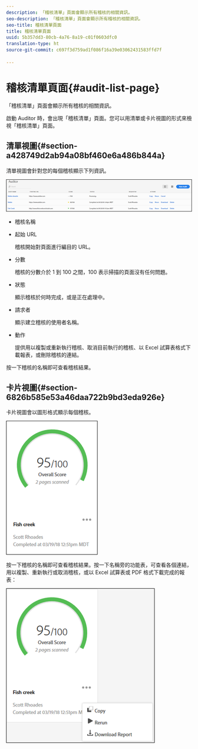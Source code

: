 ```yaml
---
description: 「稽核清單」頁面會顯示所有稽核的相關資訊。
seo-description: 「稽核清單」頁面會顯示所有稽核的相關資訊。
seo-title: 稽核清單頁面
title: 稽核清單頁面
uuid: 5b357dd3-80cb-4a76-8a19-c01f0603dfc0
translation-type: ht
source-git-commit: c697f3d759ad1f086f16a39e03062431583ffd7f

---
```



# 稽核清單頁面{#audit-list-page}

「稽核清單」頁面會顯示所有稽核的相關資訊。

啟動 Auditor 時，會出現「稽核清單」頁面。您可以用清單或卡片視圖的形式來檢視「稽核清單」頁面。

## 清單視圖{#section-a428749d2ab94a08bf460e6a486b844a}

清單視圖會針對您的每個稽核顯示下列資訊。

![](assets/audit-list.png)

* 稽核名稱
* 起始 URL

   稽核開始對頁面進行編目的 URL。
* 分數

   稽核的分數介於 1 到 100 之間，100 表示掃描的頁面沒有任何問題。
* 狀態

   顯示稽核於何時完成，或是正在處理中。
* 請求者

   顯示建立稽核的使用者名稱。
* 動作

   提供用以複製或重新執行稽核、取消目前執行的稽核、以 Excel 試算表格式下載報表，或刪除稽核的連結。

按一下稽核的名稱即可查看稽核結果。

## 卡片視圖{#section-6826b585e53a46daa722b9bd3eda926e}

卡片視圖會以圖形格式顯示每個稽核。

![](assets/card.png)

按一下稽核的名稱即可查看稽核結果。按一下名稱旁的功能表，可查看各個連結，用以複製、重新執行或取消稽核，或以 Excel 試算表或 PDF 格式下載完成的報表：

![](assets/card-menu.png)

